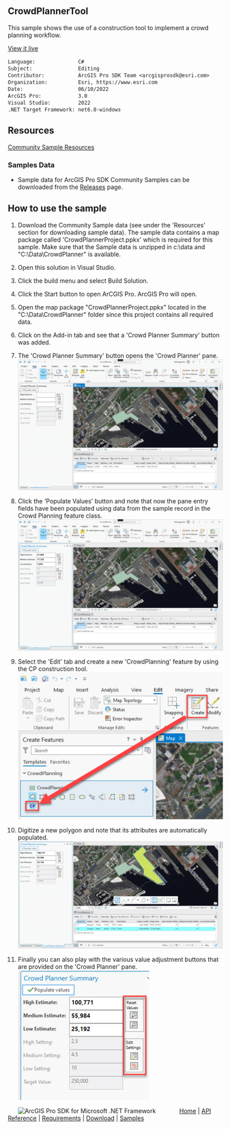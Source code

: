 ## CrowdPlannerTool

<!-- TODO: Write a brief abstract explaining this sample -->
This sample shows the use of a construction tool to implement a crowd planning workflow.  
  


<a href="https://pro.arcgis.com/en/pro-app/sdk/" target="_blank">View it live</a>

<!-- TODO: Fill this section below with metadata about this sample-->
```
Language:              C#
Subject:               Editing
Contributor:           ArcGIS Pro SDK Team <arcgisprosdk@esri.com>
Organization:          Esri, https://www.esri.com
Date:                  06/10/2022
ArcGIS Pro:            3.0
Visual Studio:         2022
.NET Target Framework: net6.0-windows
```

## Resources

[Community Sample Resources](https://github.com/Esri/arcgis-pro-sdk-community-samples#resources)

### Samples Data

* Sample data for ArcGIS Pro SDK Community Samples can be downloaded from the [Releases](https://github.com/Esri/arcgis-pro-sdk-community-samples/releases) page.  

## How to use the sample
<!-- TODO: Explain how this sample can be used. To use images in this section, create the image file in your sample project's screenshots folder. Use relative url to link to this image using this syntax: ![My sample Image](FacePage/SampleImage.png) -->
1. Download the Community Sample data (see under the 'Resources' section for downloading sample data).  The sample data contains a map package called 'CrowdPlannerProject.ppkx' which is required for this sample.  Make sure that the Sample data is unzipped in c:\data and "C:\Data\CrowdPlanner" is available.  
1. Open this solution in Visual Studio.    
1. Click the build menu and select Build Solution.  
1. Click the Start button to open ArCGIS Pro.  ArcGIS Pro will open.  
1. Open the map package "CrowdPlannerProject.ppkx" located in the "C:\Data\CrowdPlanner" folder since this project contains all required data.  
1. Click on the Add-in tab and see that a 'Crowd Planner Summary' button was added.  
1. The 'Crowd Planner Summary' button opens the 'Crowd Planner' pane.   
![UI](Screenshots/Screen1.png)  
  
1. Click the 'Populate Values' button and note that now the pane entry fields have been populated using data from the sample record in the Crowd Planning feature class.  
![UI](Screenshots/Screen2.png)  
  
1. Select the 'Edit' tab and create a new 'CrowdPlanning' feature by using the CP construction tool.  
![UI](Screenshots/Screen3.png)  
  
1. Digitize a new polygon and note that its attributes are automatically populated.   
![UI](Screenshots/Screen4.png)  
  
1. Finally you can also play with the various value adjustment buttons that are provided on the 'Crowd Planner' pane.  
![UI](Screenshots/Screen5.png)  
  


<!-- End -->

&nbsp;&nbsp;&nbsp;&nbsp;&nbsp;&nbsp;<img src="https://esri.github.io/arcgis-pro-sdk/images/ArcGISPro.png"  alt="ArcGIS Pro SDK for Microsoft .NET Framework" height = "20" width = "20" align="top"  >
&nbsp;&nbsp;&nbsp;&nbsp;&nbsp;&nbsp;&nbsp;&nbsp;&nbsp;&nbsp;&nbsp;&nbsp;
[Home](https://github.com/Esri/arcgis-pro-sdk/wiki) | <a href="https://pro.arcgis.com/en/pro-app/latest/sdk/api-reference" target="_blank">API Reference</a> | [Requirements](https://github.com/Esri/arcgis-pro-sdk/wiki#requirements) | [Download](https://github.com/Esri/arcgis-pro-sdk/wiki#installing-arcgis-pro-sdk-for-net) | <a href="https://github.com/esri/arcgis-pro-sdk-community-samples" target="_blank">Samples</a>
